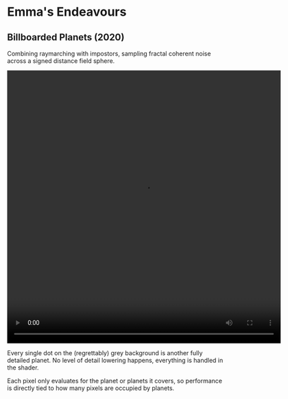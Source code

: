 # Emma's Endeavours

## Billboarded Planets (2020)

Combining raymarching with impostors, sampling fractal coherent noise across a signed distance field sphere.

<video width="638" height="638" controls>
  <source type="video/webm" src="/files/billboarded-planets.webm">
</video>

Every single dot on the (regrettably) grey background is another fully detailed planet. No level of detail lowering happens, everything is handled in the shader.

Each pixel only evaluates for the planet or planets it covers, so performance is directly tied to how many pixels are occupied by planets.

